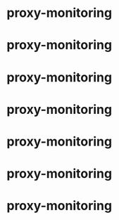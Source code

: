 # proxy-monitoring
# proxy-monitoring
# proxy-monitoring
# proxy-monitoring
# proxy-monitoring
# proxy-monitoring
# proxy-monitoring
